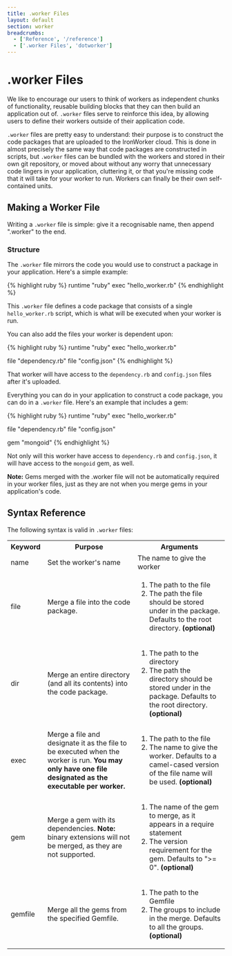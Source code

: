 ```yaml
---
title: .worker Files
layout: default
section: worker
breadcrumbs:
  - ['Reference', '/reference']
  - ['.worker Files', 'dotworker']
---
```


# .worker Files

We like to encourage our users to think of workers as independent chunks 
of functionality, reusable building blocks that they can then build an 
application out of. `.worker` files serve to reinforce this idea, by 
allowing users to define their workers outside of their application code.

`.worker` files are pretty easy to understand: their purpose is to construct 
the code packages that are uploaded to the IronWorker cloud. This is done 
in almost precisely the same way that code packages are constructed in 
scripts, but `.worker` files can be bundled with the workers and stored in 
their own git repository, or moved about without any worry that unnecessary 
code lingers in your application, cluttering it, or that you're missing 
code that it will take for your worker to run. Workers can finally be their 
own self-contained units.

## Making a Worker File

Writing a `.worker` file is simple: give it a recognisable name, then append 
".worker" to the end.

### Structure

The `.worker` file mirrors the code you would use to construct a package 
in your application. Here's a simple example:

{% highlight ruby %}
runtime "ruby"
exec "hello_worker.rb"
{% endhighlight %}

This `.worker` file defines a code package that consists of a single 
`hello_worker.rb` script, which is what will be executed when your worker 
is run.

You can also add the files your worker is dependent upon:

{% highlight ruby %}
runtime "ruby"
exec "hello_worker.rb"

file "dependency.rb"
file "config.json"
{% endhighlight %}

That worker will have access to the `dependency.rb` and `config.json` files 
after it's uploaded.

Everything you can do in your application to construct a code package, you 
can do in a `.worker` file. Here's an example that includes a gem:

{% highlight ruby %}
runtime "ruby"
exec "hello_worker.rb"

file "dependency.rb"
file "config.json"

gem "mongoid"
{% endhighlight %}

Not only will this worker have access to `dependency.rb` and `config.json`, 
it will have access to the `mongoid` gem, as well.

<div class="alert">
<p><strong>Note:</strong> Gems merged with the <span class="fixed-width">.worker</span> 
file will not be automatically required in your worker files, just as they 
are not when you merge gems in your application's code.</p>
</div>

## Syntax Reference

The following syntax is valid in `.worker` files:

<table class="reference">
  <tr>
    <th style="width: 10%;">Keyword</th>
    <th style="width: 45%;">Purpose</th>
    <th style="width: 45%;">Arguments</th>
  </tr>
  
  <tr id="syntax-name">
    <td>name</td>
    <td>Set the worker's name</td>
    <td>The name to give the worker</td>
  </tr>
  
  <tr id="syntax-file">
    <td>file</td>
    <td>Merge a file into the code package.</td>
    <td>
      <ol>
        <li>The path to the file</li>
        <li>The path the file should be stored under in the package. Defaults 
            to the root directory. <strong>(optional)</strong></li>
      </ol>
    </td>
  </tr>

  <tr id="syntax-dir">
    <td>dir</td>
    <td>Merge an entire directory (and all its contents) into the code package.</td>
    <td>
      <ol>
        <li>The path to the directory</li>
        <li>The path the directory should be stored under in the package. 
            Defaults to the root directory. <strong>(optional)</strong></li>
      </ol>
    </td>
  </tr>

  <tr id="syntax-exec">
    <td>exec</td>
    <td>Merge a file and designate it as the file to be executed when the 
        worker is run. <strong>You may only have one file designated as the 
        executable per worker.</strong></td>
    <td>
      <ol>
        <li>The path to the file</li>
        <li>The name to give the worker. Defaults to a camel-cased version 
            of the file name will be used. <strong>(optional)</strong></li>
      </ol>
    </td>
  </tr>

  <tr id="syntax-gem">
    <td>gem</td>
    <td>Merge a gem with its dependencies. <strong>Note:</strong> binary 
        extensions will not be merged, as they are not supported.</td>
    <td>
      <ol>
        <li>The name of the gem to merge, as it appears in a 
            <span class="fixed-width">require</span> statement</li>
        <li>The version requirement for the gem. Defaults to ">= 0". 
            <strong>(optional)</strong></li>
      </ol>
    </td>
  </tr>

  <tr id="syntax-gemfile">
    <td>gemfile</td>
    <td>Merge all the gems from the specified Gemfile.</td>
    <td>
      <ol>
        <li>The path to the Gemfile</li>
        <li>The groups to include in the merge. Defaults to all the groups. 
            <strong>(optional)</strong></li>
      </ol>
    </td>
  </tr>
</table>
